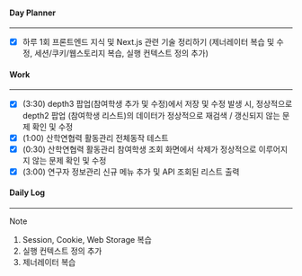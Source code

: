 
#### Day Planner
---
- [x] 하루 1회 프론트엔드 지식 및 Next.js 관련 기술 정리하기 (제너레이터 복습 및 수정, 세션/쿠키/웹스토리지 복습, 실행 컨텍스트 정의 추가)


#### Work
---
- [x] (3:30) depth3 팝업(참여학생 추가 및 수정)에서 저장 및 수정 발생 시, 정상적으로 depth2 팝업 (참여학생 리스트)의 데이터가 정상적으로 재검색 / 갱신되지 않는 문제 확인 및 수정 
- [x] (1:00) 산학연협력 활동관리 전체동작 테스트
- [x] (0:30) 산학연협력 활동관리 참여학생 조회 화면에서 삭제가 정상적으로 이루어지지 않는 문제 확인 및 수정
- [x] (3:00) 연구자 정보관리 신규 메뉴 추가 및 API 조회된 리스트 출력

#### Daily Log
---
> [!note]
> 1. Session, Cookie, Web Storage 복습
> 2. 실행 컨텍스트 정의 추가
> 3. 제너레이터 복습
 